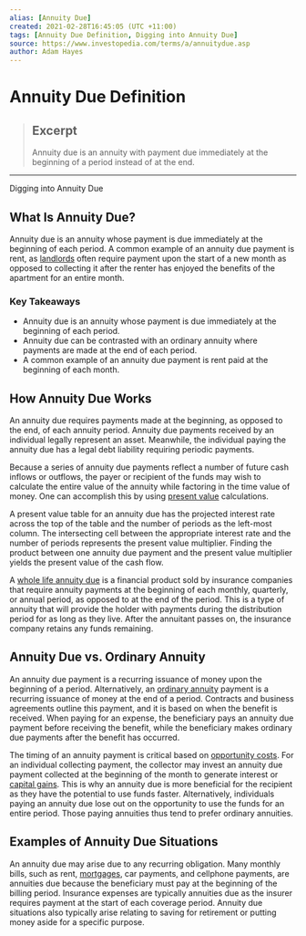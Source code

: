 ```yaml
---
alias: [Annuity Due]
created: 2021-02-28T16:45:05 (UTC +11:00)
tags: [Annuity Due Definition, Digging into Annuity Due]
source: https://www.investopedia.com/terms/a/annuitydue.asp
author: Adam Hayes
---
```


# Annuity Due Definition

> ## Excerpt
> Annuity due is an annuity with payment due immediately at the beginning of a period instead of at the end.

---

Digging into Annuity Due
## What Is Annuity Due?

Annuity due is an annuity whose payment is due immediately at the beginning of each period. A common example of an annuity due payment is rent, as [landlords](https://www.investopedia.com/terms/l/landlord.asp) often require payment upon the start of a new month as opposed to collecting it after the renter has enjoyed the benefits of the apartment for an entire month.

### Key Takeaways

-   Annuity due is an annuity whose payment is due immediately at the beginning of each period.
-   Annuity due can be contrasted with an ordinary annuity where payments are made at the end of each period.
-   A common example of an annuity due payment is rent paid at the beginning of each month.

## How Annuity Due Works

An annuity due requires payments made at the beginning, as opposed to the end, of each annuity period. Annuity due payments received by an individual legally represent an asset. Meanwhile, the individual paying the annuity due has a legal debt liability requiring periodic payments.

Because a series of annuity due payments reflect a number of future cash inflows or outflows, the payer or recipient of the funds may wish to calculate the entire value of the annuity while factoring in the time value of money. One can accomplish this by using [present value](https://www.investopedia.com/terms/p/presentvalue.asp) calculations.

A present value table for an annuity due has the projected interest rate across the top of the table and the number of periods as the left-most column. The intersecting cell between the appropriate interest rate and the number of periods represents the present value multiplier. Finding the product between one annuity due payment and the present value multiplier yields the present value of the cash flow.

A [whole life annuity due](https://www.investopedia.com/terms/w/whole-life-annuity-due.asp) is a financial product sold by insurance companies that require annuity payments at the beginning of each monthly, quarterly, or annual period, as opposed to at the end of the period. This is a type of annuity that will provide the holder with payments during the distribution period for as long as they live. After the annuitant passes on, the insurance company retains any funds remaining.

## Annuity Due vs. Ordinary Annuity

An annuity due payment is a recurring issuance of money upon the beginning of a period. Alternatively, an [ordinary annuity](https://www.investopedia.com/terms/o/ordinaryannuity.asp) payment is a recurring issuance of money at the end of a period. Contracts and business agreements outline this payment, and it is based on when the benefit is received. When paying for an expense, the beneficiary pays an annuity due payment before receiving the benefit, while the beneficiary makes ordinary due payments after the benefit has occurred.

The timing of an annuity payment is critical based on [opportunity costs](https://www.investopedia.com/terms/o/opportunitycost.asp). For an individual collecting payment, the collector may invest an annuity due payment collected at the beginning of the month to generate interest or [capital gains](https://www.investopedia.com/terms/c/capitalgain.asp). This is why an annuity due is more beneficial for the recipient as they have the potential to use funds faster. Alternatively, individuals paying an annuity due lose out on the opportunity to use the funds for an entire period. Those paying annuities thus tend to prefer ordinary annuities.

## Examples of Annuity Due Situations

An annuity due may arise due to any recurring obligation. Many monthly bills, such as rent, [mortgages](https://www.investopedia.com/terms/f/first_mortgage.asp), car payments, and cellphone payments, are annuities due because the beneficiary must pay at the beginning of the billing period. Insurance expenses are typically annuities due as the insurer requires payment at the start of each coverage period. Annuity due situations also typically arise relating to saving for retirement or putting money aside for a specific purpose.
